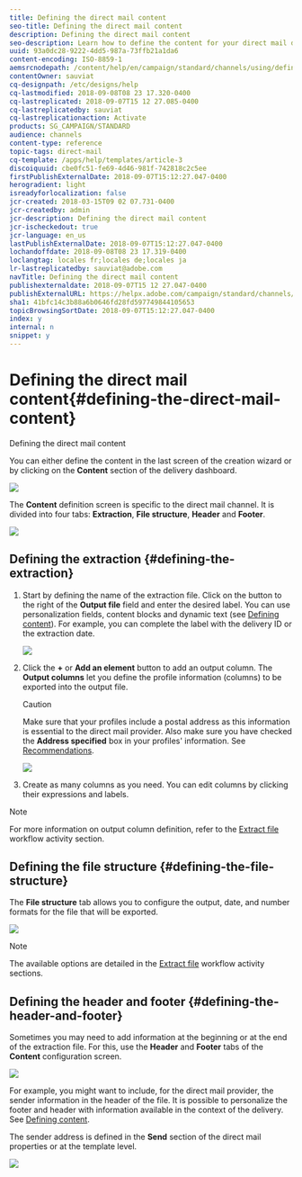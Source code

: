 ```yaml
---
title: Defining the direct mail content
seo-title: Defining the direct mail content
description: Defining the direct mail content
seo-description: Learn how to define the content for your direct mail delivery.
uuid: 93a0dc28-9222-4dd5-987a-73ffb21a1da6
content-encoding: ISO-8859-1
aemsrcnodepath: /content/help/en/campaign/standard/channels/using/defining-the-direct-mail-content
contentOwner: sauviat
cq-designpath: /etc/designs/help
cq-lastmodified: 2018-09-08T08 23 17.320-0400
cq-lastreplicated: 2018-09-07T15 12 27.085-0400
cq-lastreplicatedby: sauviat
cq-lastreplicationaction: Activate
products: SG_CAMPAIGN/STANDARD
audience: channels
content-type: reference
topic-tags: direct-mail
cq-template: /apps/help/templates/article-3
discoiquuid: cbe0fc51-fe69-4d46-981f-742818c2c5ee
firstPublishExternalDate: 2018-09-07T15:12:27.047-0400
herogradient: light
isreadyforlocalization: false
jcr-created: 2018-03-15T09 02 07.731-0400
jcr-createdby: admin
jcr-description: Defining the direct mail content
jcr-ischeckedout: true
jcr-language: en_us
lastPublishExternalDate: 2018-09-07T15:12:27.047-0400
lochandoffdate: 2018-09-08T08 23 17.319-0400
loclangtag: locales fr;locales de;locales ja
lr-lastreplicatedby: sauviat@adobe.com
navTitle: Defining the direct mail content
publishexternaldate: 2018-09-07T15 12 27.047-0400
publishExternalURL: https://helpx.adobe.com/campaign/standard/channels/using/defining-the-direct-mail-content.html
sha1: 41bfc14c3b88a6b0646fd28fd597749844105653
topicBrowsingSortDate: 2018-09-07T15:12:27.047-0400
index: y
internal: n
snippet: y
---
```


# Defining the direct mail content{#defining-the-direct-mail-content}

Defining the direct mail content

You can either define the content in the last screen of the creation wizard or by clicking on the **Content** section of the delivery dashboard.

![](assets/direct_mail_6.png)

The **Content** definition screen is specific to the direct mail channel. It is divided into four tabs: **Extraction**, **File structure**, **Header** and **Footer**.

![](assets/direct_mail_11.png)

## Defining the extraction {#defining-the-extraction}

1. Start by defining the name of the extraction file. Click on the button to the right of the **Output file** field and enter the desired label. You can use personalization fields, content blocks and dynamic text (see [Defining content](../../designing/using/example--email-personalization.md)). For example, you can complete the label with the delivery ID or the extraction date. 

   ![](assets/direct_mail_12.png)

1. Click the **+** or **Add an element** button to add an output column. The **Output columns** let you define the profile information (columns) to be exported into the output file.

   >[!CAUTION]
   >
   >Make sure that your profiles include a postal address as this information is essential to the direct mail provider. Also make sure you have checked the **Address specified** box in your profiles' information. See [Recommendations](../../channels/using/about-direct-mail.md#recommendations).

   ![](assets/direct_mail_13.png)

1. Create as many columns as you need. You can edit columns by clicking their expressions and labels.

>[!NOTE]
>
>For more information on output column definition, refer to the [Extract file](../../automating/using/extract-file.md) workflow activity section.

## Defining the file structure {#defining-the-file-structure}

The **File structure** tab allows you to configure the output, date, and number formats for the file that will be exported.

![](assets/direct_mail_14.png)

>[!NOTE]
>
>The available options are detailed in the [Extract file](../../automating/using/extract-file.md) workflow activity sections.

## Defining the header and footer {#defining-the-header-and-footer}

Sometimes you may need to add information at the beginning or at the end of the extraction file. For this, use the **Header** and **Footer** tabs of the **Content** configuration screen. 

![](assets/direct_mail_7.png)

For example, you might want to include, for the direct mail provider, the sender information in the header of the file. It is possible to personalize the footer and header with information available in the context of the delivery. See [Defining content](../../designing/using/example--email-personalization.md).

The sender address is defined in the **Send** section of the direct mail properties or at the template level.

![](assets/direct_mail_24.png)


